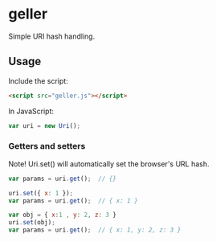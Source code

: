 geller
======

Simple URI hash handling.

## Usage

Include the script:

```html
<script src="geller.js"></script>
```

In JavaScript:

```javascript
var uri = new Uri();
```

### Getters and setters

Note! Uri.set() will automatically set the browser's URL hash.

```javascript
var params = uri.get();  // {}
```
```javascript
uri.set({ x: 1 });
var params = uri.get();  // { x: 1 }
```

```javascript
var obj = { x:1 , y: 2, z: 3 }
uri.set(obj);
var params = uri.get();  // { x: 1, y: 2, z: 3 }
```



